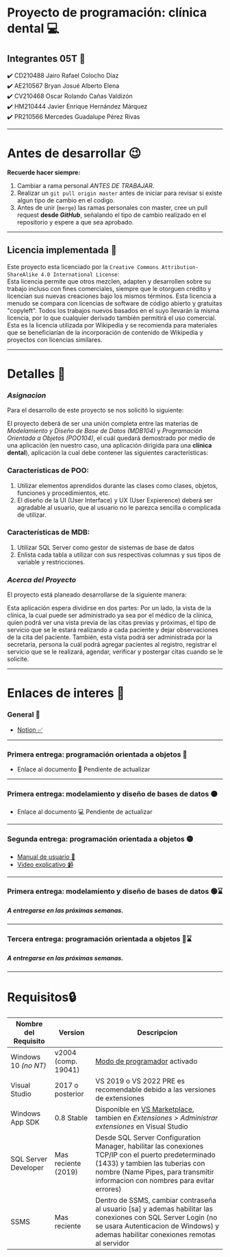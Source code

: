 # <b> Proyecto de programación: clínica dental </b>💻

## <b>Integrantes 05T 🎈 </b>
 ✔️  CD210488 Jairo Rafael Colocho Díaz 
<br> ✔️  AE210567 Bryan Josué Alberto Elena
<br> ✔️  CV210468 Oscar Rolando Cañas Valdizón
<br> ✔️  HM210444 Javier Enrique Hernández Márquez
<br> ✔️  PR210566 Mercedes Guadalupe Pérez Rivas

---

# <b>Antes de desarrollar 😉</b>
**Recuerde hacer siempre:**
<br>
1. Cambiar a rama personal _ANTES DE TRABAJAR_.
2. Realizar un `git pull origin master` antes de iniciar para revisar si existe algun tipo de cambio en el codigo.
3. Antes de unir (`merge`) las ramas personales con master, cree un pull request **desde _GitHub_**, señalando el tipo de cambio realizado en el repositorio y espere a que sea aprobado.

---

## Licencia implementada 📝
Este proyecto esta licenciado por la `Creative Commons Attribution-ShareAlike 4.0 International License`:
<br> Esta licencia permite que otros mezclen, adapten y desarrollen sobre su trabajo incluso con fines comerciales, siempre que le otorguen crédito y licencian sus nuevas creaciones bajo los mismos términos. Esta licencia a menudo se compara con licencias de software de código abierto y gratuitas "copyleft". Todos los trabajos nuevos basados ​​en el suyo llevarán la misma licencia, por lo que cualquier derivado también permitirá el uso comercial. Esta es la licencia utilizada por Wikipedia y se recomienda para materiales que se beneficiarían de la incorporación de contenido de Wikipedia y proyectos con licencias similares. </br>

---

# <b>Detalles 🎯</b>

### *Asignacion*
Para el desarrollo de este proyecto se nos solicitó lo siguiente:

El proyecto deberá de ser una unión completa entre las materias de *Modelamiento y Diseño de Base de Datos (MDB104)* y *Programación Orientada a Objetos (POO104)*, el cuál quedará demostrado por medio de una aplicación (en nuestro caso, una aplicación dirigida para una **clínica dental**), aplicación la cual debe contener las siguientes características:

### Características de POO:
1.	Utilizar elementos aprendidos durante las clases como clases, objetos, funciones y procedimientos, etc.
2.	El diseño de la UI (User Interface) y UX (User Expierence) deberá ser agradable al usuario, que al usuario no le parezca sencilla o complicada de utilizar.

### Características de MDB:
1.	Utilizar SQL Server como gestor de sistemas de base de datos
2.	Enlista cada tabla a utilizar con sus respectivas columnas y sus tipos de variable y restricciones.


### *Acerca del Proyecto*
El proyecto está planeado desarrollarse de la siguiente manera:

Esta aplicación espera dividirse en dos partes: Por un lado, la vista de la clínica, la cual puede ser administrado ya sea por el médico de la clínica, quien podrá ver una vista previa de las citas previas y próximas, el tipo de servicio que se le estará realizando a cada paciente y dejar observaciones de la cita del paciente. 
También, esta vista podrá ser administrada por la secretaria, persona la cuál podrá agregar pacientes al registro, registrar el servicio que se le realizará, agendar, verificar y postergar citas cuando se le solicite.

---

# <b>Enlaces de interes 🔗</b>
### <b>General 📌</b>
- <a href="https://www.notion.so/PROYECTO-C-TEDRA-FASE-1-95c19c6cd200410bb5ad1fbe29b6f0f2"> Notion ✅</a> 

---

### <b>Primera entrega: programación orientada a objetos 🔴</b>
- <a > Enlace al documento 🔗 Pendiente de actualizar </a>

---

### <b>Primera entrega: modelamiento y diseño de bases de datos 🟠</b>
- <a > Enlace al documento 💻 Pendiente de actualizar </a>

---

### <b>Segunda entrega: programación orientada a objetos 🟡</b>

- <a href="https://drive.google.com/file/d/1uwPxo6miAaw_ldH7AlrGUllEnNOYyf7R/view?usp=sharing"> Manual de usuario 📘 </a>
- <a href="https://youtu.be/FYNXhroJsTc"> Video explicativo 📹 </a>

---

### <b>Primera entrega: modelamiento y diseño de bases de datos 🟢⌛</b>
##### A entregarse en las próximas semanas.

---

### <b>Tercera entrega: programación orientada a objetos 🔵⌛</b>
##### A entregarse en las próximas semanas.

---

# <b>Requisitos🔒</b>

| Nombre del Requisito | Version             |Descripcion                                                                         |
| -------------------- | ------------------- | ---------------------------------------------------------------------------------- |
| Windows 10 _(no NT)_ | v2004 (comp. 19041) | <a href = "https://bit.ly/3lKi5BX">Modo de programador</a> activado                |
| Visual Studio        | 2017 o posterior    | VS 2019 o VS 2022 PRE es recomendable debido a las versiones de extensiones        |
| Windows App SDK      | 0.8 Stable          | Disponible en [VS Marketplace](https://bit.ly/3hRsR8F), tambien en _Extensiones > Administrar extensiones_ en Visual Studio      |
| SQL Server Developer | Mas reciente (2019) | Desde SQL Server Configuration Manager, habilitar las conexiones TCP/IP con el puerto predeterminado (1433) y tambien las tuberias con nombre (Name Pipes, para transmitir informacion con nombres para evitar errores) |
| SSMS                 | Mas reciente        | Dentro de SSMS, cambiar contraseña al usuario [sa] y ademas habilitar las conexiones con SQL Server Login (no se usara Autenticacion de Windows) y ademas habilitar conexiones remotas al servidor |
